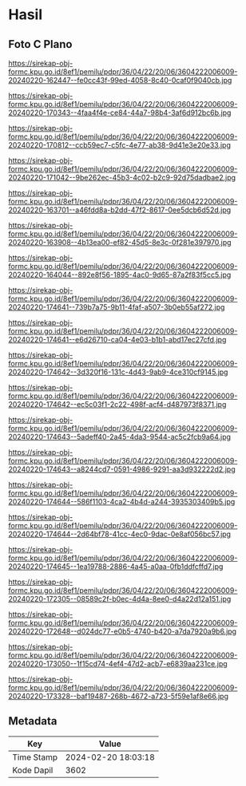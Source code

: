 # Hasil

## Foto C Plano

https://sirekap-obj-formc.kpu.go.id/8ef1/pemilu/pdpr/36/04/22/20/06/3604222006009-20240220-162447--fe0cc43f-99ed-4058-8c40-0caf0f9040cb.jpg

https://sirekap-obj-formc.kpu.go.id/8ef1/pemilu/pdpr/36/04/22/20/06/3604222006009-20240220-170343--4faa4f4e-ce84-44a7-98b4-3af6d912bc6b.jpg

https://sirekap-obj-formc.kpu.go.id/8ef1/pemilu/pdpr/36/04/22/20/06/3604222006009-20240220-170812--ccb59ec7-c5fc-4e77-ab38-9d41e3e20e33.jpg

https://sirekap-obj-formc.kpu.go.id/8ef1/pemilu/pdpr/36/04/22/20/06/3604222006009-20240220-171042--9be262ec-45b3-4c02-b2c9-92d75dadbae2.jpg

https://sirekap-obj-formc.kpu.go.id/8ef1/pemilu/pdpr/36/04/22/20/06/3604222006009-20240220-163701--a46fdd8a-b2dd-47f2-8617-0ee5dcb6d52d.jpg

https://sirekap-obj-formc.kpu.go.id/8ef1/pemilu/pdpr/36/04/22/20/06/3604222006009-20240220-163908--4b13ea00-ef82-45d5-8e3c-0f281e397970.jpg

https://sirekap-obj-formc.kpu.go.id/8ef1/pemilu/pdpr/36/04/22/20/06/3604222006009-20240220-164044--892e8f56-1895-4ac0-9d65-87a2f83f5cc5.jpg

https://sirekap-obj-formc.kpu.go.id/8ef1/pemilu/pdpr/36/04/22/20/06/3604222006009-20240220-174641--739b7a75-9b11-4faf-a507-3b0eb55af272.jpg

https://sirekap-obj-formc.kpu.go.id/8ef1/pemilu/pdpr/36/04/22/20/06/3604222006009-20240220-174641--e6d26710-ca04-4e03-b1b1-abd17ec27cfd.jpg

https://sirekap-obj-formc.kpu.go.id/8ef1/pemilu/pdpr/36/04/22/20/06/3604222006009-20240220-174642--3d320f16-131c-4d43-9ab9-4ce310cf9145.jpg

https://sirekap-obj-formc.kpu.go.id/8ef1/pemilu/pdpr/36/04/22/20/06/3604222006009-20240220-174642--ec5c03f1-2c22-498f-acf4-d487973f8371.jpg

https://sirekap-obj-formc.kpu.go.id/8ef1/pemilu/pdpr/36/04/22/20/06/3604222006009-20240220-174643--5adeff40-2a45-4da3-9544-ac5c2fcb9a64.jpg

https://sirekap-obj-formc.kpu.go.id/8ef1/pemilu/pdpr/36/04/22/20/06/3604222006009-20240220-174643--a8244cd7-0591-4986-9291-aa3d932222d2.jpg

https://sirekap-obj-formc.kpu.go.id/8ef1/pemilu/pdpr/36/04/22/20/06/3604222006009-20240220-174644--586f1103-4ca2-4b4d-a244-3935303409b5.jpg

https://sirekap-obj-formc.kpu.go.id/8ef1/pemilu/pdpr/36/04/22/20/06/3604222006009-20240220-174644--2d64bf78-41cc-4ec0-9dac-0e8af056bc57.jpg

https://sirekap-obj-formc.kpu.go.id/8ef1/pemilu/pdpr/36/04/22/20/06/3604222006009-20240220-174645--1ea19788-2886-4a45-a0aa-0fb1ddfcffd7.jpg

https://sirekap-obj-formc.kpu.go.id/8ef1/pemilu/pdpr/36/04/22/20/06/3604222006009-20240220-172305--08589c2f-b0ec-4d4a-8ee0-d4a22d12a151.jpg

https://sirekap-obj-formc.kpu.go.id/8ef1/pemilu/pdpr/36/04/22/20/06/3604222006009-20240220-172648--d024dc77-e0b5-4740-b420-a7da7920a9b6.jpg

https://sirekap-obj-formc.kpu.go.id/8ef1/pemilu/pdpr/36/04/22/20/06/3604222006009-20240220-173050--1f15cd74-4ef4-47d2-acb7-e6839aa231ce.jpg

https://sirekap-obj-formc.kpu.go.id/8ef1/pemilu/pdpr/36/04/22/20/06/3604222006009-20240220-173328--baf19487-268b-4672-a723-5f59e1af8e66.jpg


## Metadata

| Key        | Value               |
| ---------- | ------------------- |
| Time Stamp | 2024-02-20 18:03:18 |
| Kode Dapil | 3602                |




